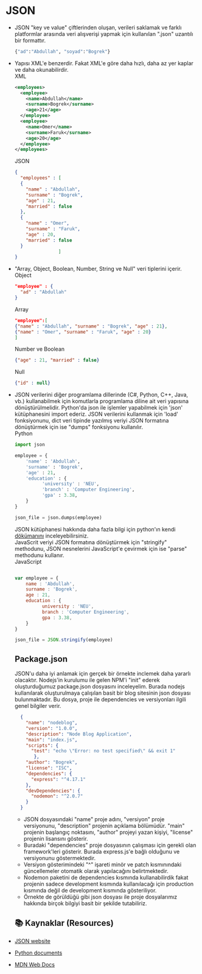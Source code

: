 # JSON
- JSON "key ve value" çiftlerinden oluşan, verileri saklamak ve farklı platformlar arasında veri alışverişi yapmak için kullanılan ".json" uzantılı bir formattır.
  ```bash
  {"ad":"Abdullah", "soyad":"Bogrek"}
  ```
- Yapısı XML'e benzerdir. Fakat XML'e göre daha hızlı, daha az yer kaplar ve daha okunabilirdir. </br>
    XML
    ```XML
    <employees>
      <employee>
        <name>Abdullah</name>
        <surname>Bogrek</surname>
        <age>21</age>
      </employee>
      <employee>
        <name>Omer</name>
        <surname>Faruk</surname>
        <age>20</age>
      </employee>
    </employees>
    ```
    JSON
    ```JSON
    {
      "employees" : [
      {
        "name" : "Abdullah",
        "surname" : "Bogrek",
        "age" : 21,
        "married" : false 
      },
      {
        "name" : "Omer",
        "surname" : "Faruk",
        "age" : 20,
        "married" : false 
      }
                    ]
    }
    ```
- "Array, Object, Boolean, Number, String ve Null" veri tiplerini içerir. </br>
  Object
  ```JSON
  "employee" : {
    "ad" : "Abdullah"
  }
  ```
  Array
  ```JSON
  "employee":[
  {"name" : "Abdullah", "surname" : "Bogrek", "age" : 21},
  {"name" : "Omer", "surname" : "Faruk", "age" : 20}
  ]
  ```
  Number ve Boolean
  ```JSON
  {"age" : 21, "married" : false}
  ```
  Null
  ```JSON
  {"id" : null}
  ```
- JSON verilerini diğer programlama dillerinde (C#, Python, C++, Java, vb.) kullanabilmek için komutlarla programlama diline ait veri yapısına dönüştürülmelidir.
  Python'da json ile işlemler yapabilmek için 'json' kütüphanesini import ederiz. JSON verilerini kullanmak için 'load' fonksiyonunu, dict veri tipinde           yazılmış veriyi JSON formatına dönüştürmek için ise "dumps" fonksiyonu kullanılır. </br>
  Python
  ```python 
  import json
  
  employee = {
      'name' : 'Abdullah',
      'surname' : 'Bogrek',
      'age' : 21,
      'education' : {
            'university' : 'NEU',
            'branch' : 'Computer Engineering',
            'gpa' : 3.38,
      }
  }
  
  json_file = json.dumps(employee) 
  ```
  JSON kütüphanesi hakkında daha fazla bilgi için python'ın kendi [dökümanını](https://docs.python.org/3/library/json.html) inceleyebilirsiniz.</br>
  JavaScrit veriyi JSON formatına dönüştürmek için "stringify" methodunu, JSON nesnelerini JavaScript'e çevirmek için ise "parse" methodunu kullanır.</br>
  JavaScript
  ```javascript 
  
  var employee = {
      name : 'Abdullah',
      surname : 'Bogrek',
      age : 21,
      education : {
            university : 'NEU',
            branch : 'Computer Engineering',
            gpa : 3.38,
      }
  }
  
  json_file = JSON.stringify(employee) 
  ```
  
  ## Package.json
  JSON'u daha iyi anlamak için gerçek bir örnekte inclemek daha yararlı olacaktır. Nodejs'in kurulumu ile gelen NPM'i "init" ederek oluşturduğumuz package.json dosyasını inceleyelim. Burada nodejs kullanılarak oluşturulmaya çalışılan basit bir blog sitesinin json dosyası bulunmaktadır. Bu dosya, proje ile dependencies ve versiyonları ilgili genel bilgiler verir.
  
  ```json 
	{
	  "name": "nodeblog",
	  "version": "1.0.0",
	  "description": "Node Blog Application", 
	  "main": "index.js",
	  "scripts": {
	    "test": "echo \"Error: no test specified\" && exit 1"
	     },
	  "author": "Bogrek",
	  "license": "ISC",
	  "dependencies": {
	    "express": "^4.17.1"
	  },
	  "devDependencies": {
	    "nodemon": "^2.0.7"
	  }
	}
  ```
  - JSON dosyasındaki "name" proje adını, "versiyon" proje versiyonunu, "description" projenin açıklama bölümüdür. "main" projenin başlangıç noktasını, "author" projeyi yazan kişiyi, "license" projenin lisansını gösterir.
  - Buradaki "dependencies" proje dosyasının çalışması için gerekli olan framework'leri gösterir. Burada express.js'e bağlı olduğunu ve versiyonunu göstermektedir.
  - Versiyon gösterimindeki "^" işareti minör ve patch kısmınındaki güncellemeler otomatik olarak yapılacağını belirtmektedir.
  - Nodemon paketini de dependencies kısmında kullanabilirdik fakat projenin sadece development kısmında kullanılacağı için production kısmında değil de development kısmında gösteriliyor.
  - Örnekte de görüldüğü gibi json dosyası ile proje dosyalarımız hakkında birçok bilgiyi basit bir şekilde tutabiliriz.
  
  ## :books: Kaynaklar (Resources)
 - [JSON website](https://www.json.org/json-en.html)
 - [Python documents](https://docs.python.org/3/library/json.html)
 - [MDN Web Docs](https://developer.mozilla.org/en-US/docs/Learn/JavaScript/Objects/JSON)
